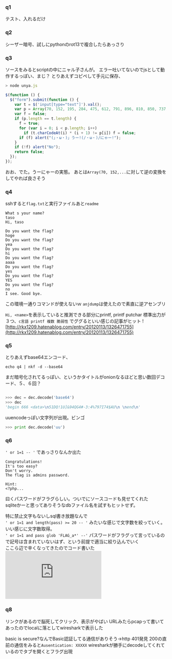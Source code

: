 ### q1
テスト、入れるだけ

### q2
シーザー暗号、試しにpythonのrot13で複合したらあっさり

### q3
ソースをみるとscriptの中にニャル子さんが。
エラー吐いてないのでjsとして動作するっぽい、まじ？
とりあえずコピペして手元に保存、
```javascript
> node unya.js

$(function () {
  $("form").submit(function () {
    var t = $('input[type="text"]').val();
    var p = Array(70, 152, 195, 284, 475, 612, 791, 896, 810, 850, 737, 1332, 1469, 1120, 1470, 832, 1785, 2196, 1520, 1480, 1449);
    var f = false;
    if (p.length == t.length) {
      f = true;
      for (var i = 0; i < p.length; i++)
        if (t.charCodeAt(i) * (i + 1) != p[i]) f = false;
      if (f) alert("(」・ω・)」うー!(/・ω・)/にゃー!");
    }
    if (!f) alert("No");
    return false;
  });
}); 
``` 
おお、でた。うーにゃーの実態。
あとは`Array(70, 152,...`に対して逆の変換をしてやれば良さそう

### q4
sshすると`flag.txt`と実行ファイルあと`readme`  

```
What s your name?
taso
Hi, taso

Do you want the flag?
hoge
Do you want the flag?
yea
Do you want the flag?
hi
Do you want the flag?
aaaa
Do you want the flag?
yes
Do you want the flag?
YES
Do you want the flag?
no
I see. Good bye.
```
この環境一通りコマンドが使えないｗ
`anjdump`は使えたので素直に逆アセンブリ

`Hi, <name>`を表示していると推測できる部分にprintf, printf putchar
標準出力が３つ、`c言語 printf 複数 脆弱性` でググるといい感じの記事がヒット
![http://rkx1209.hatenablog.com/entry/20120113/1326471755](http://rkx1209.hatenablog.com/entry/20120113/1326471755)

### q5
とりあえずbase64エンコード、
```
echo q4 | nkf -d --base64
```
まだ暗号化されてるっぽい、というかタイトルがonionなるほどと思い数回デコード、５、６回？
```python

>>> dec = dec.decode('base64')
>>> dec
'begin 666 <data>\n51DQ!1U]&94QG4#-3:4%797I74$AU\n \nend\n'
```
uuencodeっぽい文字列が出現。ビンゴ

```python
>>> print dec.decode('uu')
```

### q6
`' or 1=1 -- '`
であっさりなんか出た 

```
Congratulations!
It's too easy?
Don't worry.
The flag is admins password.

Hint:
<?php...
```
曰くパスワードがフラグらしい。ついでにソースコードも見せてくれた  
sqliteかーと思ってありそうなdbファイル名を試すもヒットせず。  
  
特に禁止文字もないしsql書き放題なんで  
`' or 1=1 and length(pass) >= 20 -- '`
みたいな感じで文字数を絞っていく。いい感じに文字数取得。  
`' or 1=1 and pass glob 'FLAG_a*' --'`
パスワードがフラグって言っているので記号は含まれていないはず、という前提で適当に絞り込んでいく  
ここら辺で辛くなってきたのでコード書いた
![brute_force.py](https://github.com/YuiOmata/ctf/blob/master/ksnctf/q6/brute_force.py)  

### q8
リンクがあるので脳死してクリック、表示がやばい
URLみたらpcapって書いてあったのでlocalに落としてwiresharkで表示した

basic is secure?なんでBasic認証してる通信がありそう→http 401発見
200の直前の通信をみると`Ausentication: XXXXX`
wiresharkが勝手にdecodeしてくれているのでタブを開くとフラグ出現





